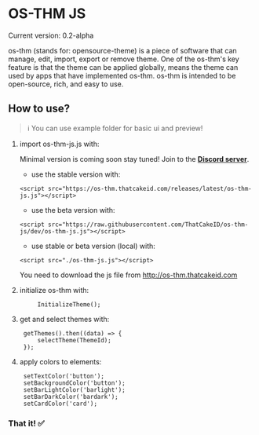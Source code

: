 # OS-THM JS
Current version: 0.2-alpha

os-thm (stands for: opensource-theme) is a piece of software that can manage, edit, import, export or remove theme. One of the os-thm's key feature is that the theme can be applied globally, means the theme can used by apps that have implemented os-thm. os-thm is intended to be open-source, rich, and easy to use.

## How to use?

> ℹ You can use example folder for basic ui and preview!

1. import os-thm-js.js with:

      Minimal version is coming soon stay tuned! Join to the **[Discord server](https://thatcakeid.com/discord)**. 

      - use the stable version with:

       <script src="https://os-thm.thatcakeid.com/releases/latest/os-thm-js.js"></script>
    
      - use the beta version with: 
    
       <script src="https://raw.githubusercontent.com/ThatCakeID/os-thm-js/dev/os-thm-js.js"></script>
       
      - use stable or beta version (local) with:    
      
       <script src="./os-thm-js.js"></script>
       
      You need to download the js file from http://os-thm.thatcakeid.com
       
2. initialize os-thm with:

            InitializeTheme();

3. get and select themes with:

        getThemes().then((data) => {
            selectTheme(ThemeId);
        });
    
4. apply colors to elements:

        setTextColor('button');
        setBackgroundColor('button'); 
        setBarLightColor('barlight');
        setBarDarkColor('bardark');
        setCardColor('card');
    
### That it! ✅


    
